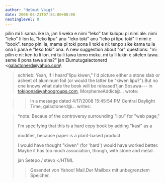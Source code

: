 ```yaml
---
author: "Helmut Voigt"
date: 2008-04-21T07:54:00+00:00
nestinglevel: 0
---
```

pilin mi li sama. ike la, jan li weka e nimi "leko" tan kulupu pi nimi ale. nimi "leko" li lon la, "leko lipu" anu "leko toki" anu "leko pi lipu toki" li nimi e "book". tenpo pini la, mama pi toki pona li toki e ni: tenpo sike kama tu la ona li pana e "leko toki" ona. A new suggestion about "or" questions: "mi pilin e ni: ken tu li lon. mi tu li tawa tomo moku. mi tu li lukin e sitelen tawa. seme li pona tawa sina?" jan Elumutugalactonerd <[galactonerd@yahoo.com](mailto://galactonerd@yahoo.com)\
> schrieb: Yeah, if I heard"lipu kiwen," I'd picture either a stone slab or asheet of aluminum foil (or would the latter be "kiwen lipu?").But no one knows what date the book will be released?jan Sosuwa---
 In [tokipona@yahoogroups.com](mailto://tokipona@yahoogroups.com), MorphemeAddict@... wrote:

>> In a message dated 4/17/2008 15:45:54 PM Central Daylight Time, 
> galactonerd@... writes:

> 
> 
> 
> \*note: Becaue of the controversy surrounding "lipu" for "web page,"
> 
> I'm specifying that this is a hard copy book by adding "kasi" as a
> 
> modifier, because paper is a plant-based product.
> 
> 
> 
> I would have thought "kiwen" (for 'hard') would have worked better.
> Maybe it has too much association, though, with stone and metal.
> 
> jan Setepo / stevo </HTML
>> Gesendet von Yahoo! Mail.Der Mailbox mit unbegrenztem Speicher.